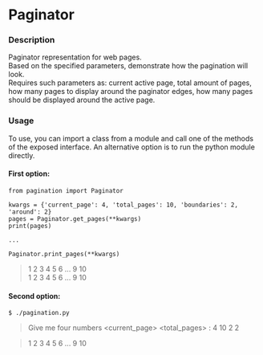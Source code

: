 # Paginator

### Description
Paginator representation for web pages.  
Based on the specified parameters, demonstrate how the pagination will look.  
Requires such parameters as: current active page, total amount of pages,  
how many pages to display around the paginator edges, how many pages  
should be displayed around the active page.


### Usage
To use, you can import a class from a module and call one of the methods  
of the exposed interface. An alternative option is to run the python module  
directly.

#### First option:
```
from pagination import Paginator

kwargs = {'current_page': 4, 'total_pages': 10, 'boundaries': 2, 'around': 2}
pages = Paginator.get_pages(**kwargs)
print(pages)

...

Paginator.print_pages(**kwargs)
```

> 1 2 3 4 5 6 ... 9 10  
> 1 2 3 4 5 6 ... 9 10

#### Second option:
`$ ./pagination.py`
> Give me four numbers <current_page> <total_pages> <boundaries> <boundaries>: 4 10 2 2

> 1 2 3 4 5 6 ... 9 10
